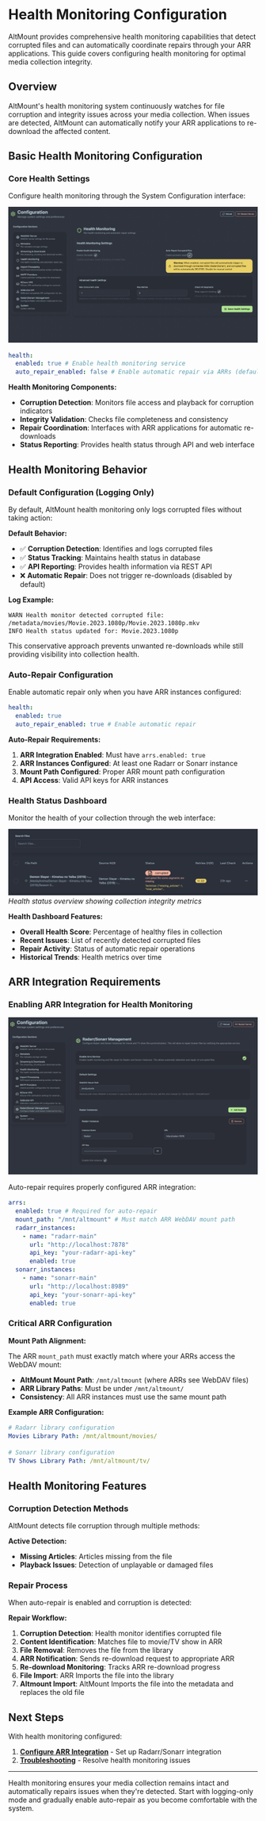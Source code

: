 # Health Monitoring Configuration

AltMount provides comprehensive health monitoring capabilities that detect corrupted files and can automatically coordinate repairs through your ARR applications. This guide covers configuring health monitoring for optimal media collection integrity.

## Overview

AltMount's health monitoring system continuously watches for file corruption and integrity issues across your media collection. When issues are detected, AltMount can automatically notify your ARR applications to re-download the affected content.

## Basic Health Monitoring Configuration

### Core Health Settings

Configure health monitoring through the System Configuration interface:

![Health Monitoring](../../static/img/health_config.png)

```yaml
health:
  enabled: true # Enable health monitoring service
  auto_repair_enabled: false # Enable automatic repair via ARRs (default: false)
```

**Health Monitoring Components:**

- **Corruption Detection**: Monitors file access and playback for corruption indicators
- **Integrity Validation**: Checks file completeness and consistency
- **Repair Coordination**: Interfaces with ARR applications for automatic re-downloads
- **Status Reporting**: Provides health status through API and web interface

## Health Monitoring Behavior

### Default Configuration (Logging Only)

By default, AltMount health monitoring only logs corrupted files without taking action:

**Default Behavior:**

- ✅ **Corruption Detection**: Identifies and logs corrupted files
- ✅ **Status Tracking**: Maintains health status in database
- ✅ **API Reporting**: Provides health information via REST API
- ❌ **Automatic Repair**: Does not trigger re-downloads (disabled by default)

**Log Example:**

```
WARN Health monitor detected corrupted file: /metadata/movies/Movie.2023.1080p/Movie.2023.1080p.mkv
INFO Health status updated for: Movie.2023.1080p
```

This conservative approach prevents unwanted re-downloads while still providing visibility into collection health.

### Auto-Repair Configuration

Enable automatic repair only when you have ARR instances configured:

```yaml
health:
  enabled: true
  auto_repair_enabled: true # Enable automatic repair
```

**Auto-Repair Requirements:**

1. **ARR Integration Enabled**: Must have `arrs.enabled: true`
2. **ARR Instances Configured**: At least one Radarr or Sonarr instance
3. **Mount Path Configured**: Proper ARR mount path configuration
4. **API Access**: Valid API keys for ARR instances

### Health Status Dashboard

Monitor the health of your collection through the web interface:

![Health Status Dashboard](../../static/img/health_monitoring.png)
_Health status overview showing collection integrity metrics_

**Health Dashboard Features:**

- **Overall Health Score**: Percentage of healthy files in collection
- **Recent Issues**: List of recently detected corrupted files
- **Repair Activity**: Status of automatic repair operations
- **Historical Trends**: Health metrics over time

## ARR Integration Requirements

### Enabling ARR Integration for Health Monitoring

![Arr configuration](../../static/img/arr_config.png)

Auto-repair requires properly configured ARR integration:

```yaml
arrs:
  enabled: true # Required for auto-repair
  mount_path: "/mnt/altmount" # Must match ARR WebDAV mount path
  radarr_instances:
    - name: "radarr-main"
      url: "http://localhost:7878"
      api_key: "your-radarr-api-key"
      enabled: true
  sonarr_instances:
    - name: "sonarr-main"
      url: "http://localhost:8989"
      api_key: "your-sonarr-api-key"
      enabled: true
```

### Critical ARR Configuration

**Mount Path Alignment:**

The ARR `mount_path` must exactly match where your ARRs access the WebDAV mount:

- **AltMount Mount Path**: `/mnt/altmount` (where ARRs see WebDAV files)
- **ARR Library Paths**: Must be under `/mnt/altmount/`
- **Consistency**: All ARR instances must use the same mount path

**Example ARR Configuration:**

```yaml
# Radarr library configuration
Movies Library Path: /mnt/altmount/movies/

# Sonarr library configuration
TV Shows Library Path: /mnt/altmount/tv/
```

## Health Monitoring Features

### Corruption Detection Methods

AltMount detects file corruption through multiple methods:

**Active Detection:**

- **Missing Articles**: Articles missing from the file
- **Playback Issues**: Detection of unplayable or damaged files

### Repair Process

When auto-repair is enabled and corruption is detected:

**Repair Workflow:**

1. **Corruption Detection**: Health monitor identifies corrupted file
2. **Content Identification**: Matches file to movie/TV show in ARR
3. **File Removal**: Removes the file from the library
4. **ARR Notification**: Sends re-download request to appropriate ARR
5. **Re-download Monitoring**: Tracks ARR re-download progress
6. **File Import**: ARR Imports the file into the library
7. **Altmount Import**: AltMount Imports the file into the metadata and replaces the old file

## Next Steps

With health monitoring configured:

1. **[Configure ARR Integration](integration.md)** - Set up Radarr/Sonarr integration
2. **[Troubleshooting](../5.%20Troubleshooting/common-issues.md)** - Resolve health monitoring issues

---

Health monitoring ensures your media collection remains intact and automatically repairs issues when they're detected. Start with logging-only mode and gradually enable auto-repair as you become comfortable with the system.
